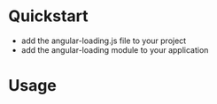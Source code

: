 Quickstart
==========

- add the angular-loading.js file to your project
- add the angular-loading module to your application

Usage
=====

  <angular-loading loading="scopeObjectThatIndicatesLoading" errorOccured="scopeObjectThatIndicatesLoading" 
    reload="scopeFunctionThatInitiatesRetry" loadingMessage="textOrScopeObjectForTheMessageTheUserSeesWhileLoading" 
    loadingMessage="textOrScopeObjectForTheMessageTheUserSeesWhenAnErrorOccurs" 
    loadingMessage="textOrScopeObjectForTheMessageTheUserSeesForTheReloadLink"></angular-loading>
